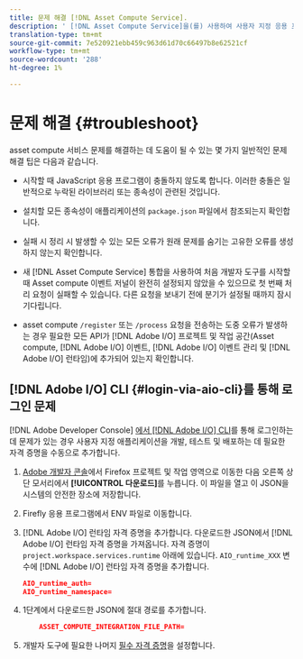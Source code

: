 ```yaml
---
title: 문제 해결 [!DNL Asset Compute Service].
description: ' [!DNL Asset Compute Service]을(를) 사용하여 사용자 지정 응용 프로그램의 문제를 해결하고 디버깅합니다.'
translation-type: tm+mt
source-git-commit: 7e520921ebb459c963d61d70c66497b8e62521cf
workflow-type: tm+mt
source-wordcount: '288'
ht-degree: 1%

---
```



# 문제 해결 {#troubleshoot}

asset compute 서비스 문제를 해결하는 데 도움이 될 수 있는 몇 가지 일반적인 문제 해결 팁은 다음과 같습니다.

* 시작할 때 JavaScript 응용 프로그램이 충돌하지 않도록 합니다. 이러한 충돌은 일반적으로 누락된 라이브러리 또는 종속성이 관련된 것입니다.
* 설치할 모든 종속성이 애플리케이션의 `package.json` 파일에서 참조되는지 확인합니다.
* 실패 시 정리 시 발생할 수 있는 모든 오류가 원래 문제를 숨기는 고유한 오류를 생성하지 않는지 확인합니다.

* 새 [!DNL Asset Compute Service] 통합을 사용하여 처음 개발자 도구를 시작할 때 Asset compute 이벤트 저널이 완전히 설정되지 않았을 수 있으므로 첫 번째 처리 요청이 실패할 수 있습니다. 다른 요청을 보내기 전에 분기가 설정될 때까지 잠시 기다립니다.
* asset compute `/register` 또는 `/process` 요청을 전송하는 도중 오류가 발생하는 경우 필요한 모든 API가 [!DNL Adobe I/O] 프로젝트 및 작업 공간(Asset compute, [!DNL Adobe I/O] 이벤트, [!DNL Adobe I/O] 이벤트 관리 및 [!DNL Adobe I/O] 런타임)에 추가되어 있는지 확인합니다.

## [!DNL Adobe I/O] CLI {#login-via-aio-cli}를 통해 로그인 문제

[!DNL Adobe Developer Console] [에서  [!DNL Adobe I/O] CLI](https://github.com/AdobeDocs/project-firefly/blob/master/getting_started/first_app.md#3-signing-in-from-cli)를 통해 로그인하는 데 문제가 있는 경우 사용자 지정 애플리케이션을 개발, 테스트 및 배포하는 데 필요한 자격 증명을 수동으로 추가합니다.

1. [Adobe 개발자 콘솔](https://console.adobe.io/)에서 Firefox 프로젝트 및 작업 영역으로 이동한 다음 오른쪽 상단 모서리에서 **[!UICONTROL 다운로드]**&#x200B;를 누릅니다. 이 파일을 열고 이 JSON을 시스템의 안전한 장소에 저장합니다.

1. Firefly 응용 프로그램에서 ENV 파일로 이동합니다.

1. [!DNL Adobe I/O] 런타임 자격 증명을 추가합니다. 다운로드한 JSON에서 [!DNL Adobe I/O] 런타임 자격 증명을 가져옵니다. 자격 증명이 `project.workspace.services.runtime` 아래에 있습니다. `AIO_runtime_XXX` 변수에 [!DNL Adobe I/O] 런타임 자격 증명을 추가합니다.

   ```json
   AIO_runtime_auth=
   AIO_runtime_namespace=
   ```

1. 1단계에서 다운로드한 JSON에 절대 경로를 추가합니다.

   ```json
       ASSET_COMPUTE_INTEGRATION_FILE_PATH=
   ```

1. 개발자 도구에 필요한 나머지 [필수 자격 증명](develop-custom-application.md)을 설정합니다.

<!-- TBD for later:
Add any best practices for developers in this section:
* Any items to take care of when creating projects.
* Any naming conventions, reserved keywords, etc.?
* Any terms that can become a source of confusion later based on our OOTB naming.

* If required, add limitations for custom applications and spin those off as best practices.
* Do NOT borrow any content from https://git.corp.adobe.com/nui/nui/blob/master/doc/worker_api.md. It is outdated and irrelevant for 3rd party custom applications.
-->
